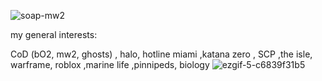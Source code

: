 
![soap-mw2](https://github.com/BAPHl/BAPHl/assets/92185101/78a9c249-9a90-4145-96fd-2eb6be855932)


my general interests:

CoD (bO2, mw2, ghosts) , halo, hotline miami ,katana zero , 
SCP ,the isle, warframe, roblox ,marine life ,pinnipeds, biology
![ezgif-5-c6839f31b5](https://github.com/BAPHl/BAPHl/assets/92185101/95671fb5-1599-4fd8-acd7-e26bfd799002)


































































